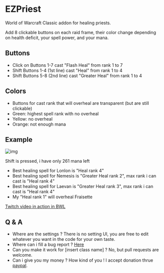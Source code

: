 # EZPriest

World of Warcraft Classic addon for healing priests.

Add 8 clickable buttons on each raid frame, their color change depending on health deficit, your spell power, and your mana.

## Buttons

- Click on Buttons 1-7 cast "Flash Heal" from rank 1 to 7
- Shift Buttons 1-4 (1st line) cast "Heal" from rank 1 to 4
- Shift Buttons 5-8 (2nd line) cast "Greater Heal" from rank 1 to 4

## Colors

- Buttons for cast rank that will overheal are transparent (but are still clickable)
- Green: highest spell rank with no overheal
- Yellow: no overheal
- Orange: not enough mana

## Example

![img](https://i.imgur.com/E9L8EeK.png)

Shift is pressed, i have only 261 mana left

- Best healing spell for Lonlon is "Heal rank 4"
- Best healing spell for Nemesis is "Greater Heal rank 2", max rank i can cast is "Heal rank 4"
- Best healing spell for Laevan is "Greater Heal rank 3", max rank i can cast is "Heal rank 4"
- My "Heal rank 1" will overheal Fraisette

[Twitch video in action in BWL](https://www.twitch.tv/videos/617061387?t=0h11m12s)

## Q & A

- Where are the settings ? There is no setting UI, you are free to edit whatever you want in the code for your own taste.
- Where can i fill a bug report ? [Here](https://github.com/mrbuds/EZPriest/issues/new)
- Can you make it work for [insert class name] ? No, but pull requests are welcome.
- Can i give you my money ? How kind of you ! I accept donation thrue [paypal](https://paypal.me/BudsWA).
